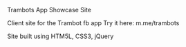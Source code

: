 Trambots App Showcase Site

Client site for the Trambot fb app
Try it here: m.me/trambots

Site built using HTM5L, CSS3, jQuery
